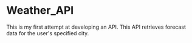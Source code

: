 # Weather_API
This is my first attempt at developing an API. This API retrieves forecast data for the user's specified city.
